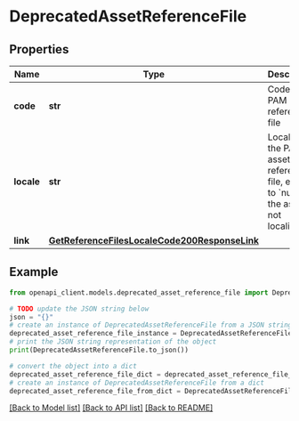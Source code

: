 # DeprecatedAssetReferenceFile


## Properties

Name | Type | Description | Notes
------------ | ------------- | ------------- | -------------
**code** | **str** | Code of the PAM asset reference file | [optional] 
**locale** | **str** | Locale of the PAM asset reference file, equal to &#x60;null&#x60; if the asset is not localizable | [optional] 
**link** | [**GetReferenceFilesLocaleCode200ResponseLink**](GetReferenceFilesLocaleCode200ResponseLink.md) |  | [optional] 

## Example

```python
from openapi_client.models.deprecated_asset_reference_file import DeprecatedAssetReferenceFile

# TODO update the JSON string below
json = "{}"
# create an instance of DeprecatedAssetReferenceFile from a JSON string
deprecated_asset_reference_file_instance = DeprecatedAssetReferenceFile.from_json(json)
# print the JSON string representation of the object
print(DeprecatedAssetReferenceFile.to_json())

# convert the object into a dict
deprecated_asset_reference_file_dict = deprecated_asset_reference_file_instance.to_dict()
# create an instance of DeprecatedAssetReferenceFile from a dict
deprecated_asset_reference_file_from_dict = DeprecatedAssetReferenceFile.from_dict(deprecated_asset_reference_file_dict)
```
[[Back to Model list]](../README.md#documentation-for-models) [[Back to API list]](../README.md#documentation-for-api-endpoints) [[Back to README]](../README.md)


